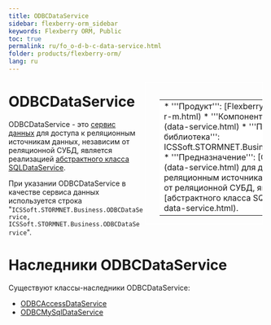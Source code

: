 ```yaml
---
title: ODBCDataService
sidebar: flexberry-orm_sidebar
keywords: Flexberry ORM, Public
toc: true
permalink: ru/fo_o-d-b-c-data-service.html
folder: products/flexberry-orm/
lang: ru
---
```


<div style="margin:5px; padding-left:28px; float:right; width:40%; outline:1px solid white;">
<br>
<table border="0" width="100%" bgcolor="#6495ED">
<tbody><tr><td bgcolor="#FFFFFF">
* '''Продукт''': [Flexberry ORM](flexberry-o-r-m.html)
* '''Компонент''': [Сервис данных](data-service.html)
* '''Программная библиотека''': ICSSoft.STORMNET.Business.ODBCDataService
* '''Предназначение''': [Сервис данных](data-service.html) для доступа к реляционным источникам данных, независим от реляционной СУБД, является реализацией [абстрактного класса SQLDataService](s-q-l-data-service.html).
</td>
</tr></tbody></table></a>
</div>

# ODBCDataService
ODBCDataService - это [сервис данных](data-service.html) для доступа к реляционным источникам данных, независим от реляционной СУБД, является реализацией [абстрактного класса SQLDataService](s-q-l-data-service.html).

При указании ODBCDataService в качестве сервиса данных используется строка "`ICSSoft.STORMNET.Business.ODBCDataService, ICSSoft.STORMNET.Business.ODBCDataService`".

# Наследники ODBCDataService
Существуют классы-наследники ODBCDataService:
* [ODBCAccessDataService](o-d-b-c-access-data-service.html)
* [ODBCMySqlDataService](o-d-b-c-my-sql-data-service.html)
